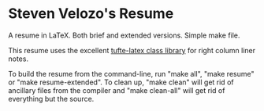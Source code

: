 Steven Velozo's Resume
======

A resume in LaTeX.  Both brief and extended versions.  Simple make file.

This resume uses the excellent [tufte-latex class library](https://code.google.com/p/tufte-latex/) for right column liner notes.

To build the resume from the command-line, run "make all", "make resume" or "make resume-extended".  To clean up, "make clean" will get rid of ancillary files from the compiler and "make clean-all" will get rid of everything but the source.
